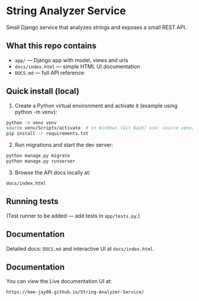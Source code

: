 # String Analyzer Service

Small Django service that analyzes strings and exposes a small REST API.

## What this repo contains

- `app/` — Django app with model, views and urls
- `docs/index.html` — simple HTML UI documentation
- `DOCS.md` — full API reference

## Quick install (local)

1. Create a Python virtual environment and activate it (example using python -m venv):

```bash
python -m venv venv
source venv/Scripts/activate  # on Windows (Git Bash) use: source venv/Scripts/activate
pip install -r requirements.txt
```

2. Run migrations and start the dev server:

```bash
python manage.py migrate
python manage.py runserver
```

3. Browse the API docs locally at:

```
docs/index.html
```

## Running tests

(Test runner to be added — add tests in `app/tests.py`.)

## Documentation

Detailed docs: `DOCS.md` and interactive UI at `docs/index.html`.

## Documentation

You can view the Live documentation UI at:

```
https://bee-jay80.github.io/String-Analyzer-Service/
```